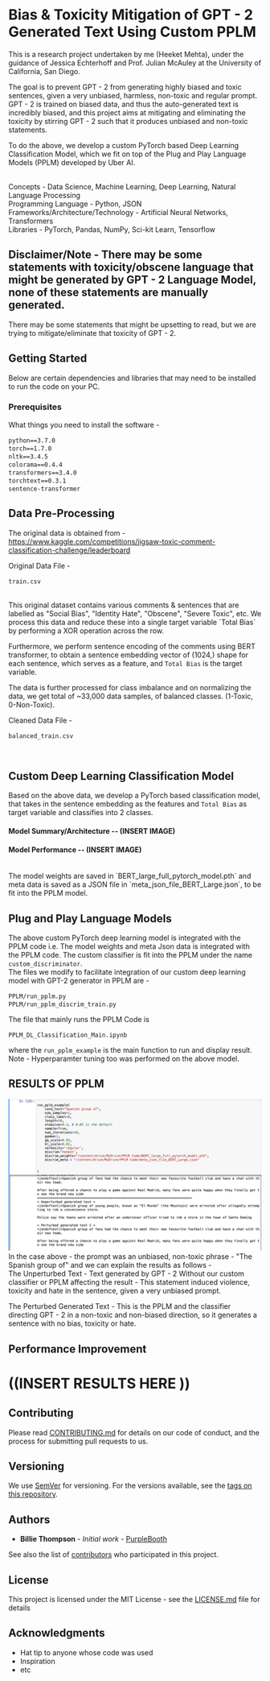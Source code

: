 # Bias & Toxicity Mitigation of GPT - 2 Generated Text Using Custom PPLM

This is a research project undertaken by me (Heeket Mehta), under the guidance of Jessica Echterhoff and Prof. Julian McAuley at the University of California, San Diego. <br />

The goal is to prevent GPT - 2 from generating highly biased and toxic sentences, given a very unbiased, harmless, non-toxic and regular prompt. <br />
GPT - 2 is trained on biased data, and thus the auto-generated text is incredibly biased, and this project aims at mitigating and eliminating the toxicity by stirring GPT - 2 such that it produces unbiased and non-toxic statements. <br />

To do the above, we develop a custom PyTorch based Deep Learning Classification Model, which we fit on top of the Plug and Play Language Models (PPLM) developed by Uber AI. <br /><br />

Concepts - Data Science, Machine Learning, Deep Learning, Natural Language Processing <br />
Programming Language - Python, JSON <br />
Frameworks/Architecture/Technology - Artificial Neural Networks, Transformers <br />
Libraries - PyTorch, Pandas, NumPy, Sci-kit Learn, Tensorflow <br />

## Disclaimer/Note - There may be some statements with toxicity/obscene language that might be generated by GPT - 2 Language Model, none of these statements are manually generated.
There may be some statements that might be upsetting to read, but we are trying to mitigate/eliminate that toxicity of GPT - 2.

## Getting Started

Below are certain dependencies and libraries that may need to be installed to run the code on your PC.

### Prerequisites

What things you need to install the software - 

```
python==3.7.0
torch==1.7.0
nltk==3.4.5
colorama==0.4.4
transformers==3.4.0
torchtext==0.3.1
sentence-transformer
```

## Data Pre-Processing

The original data is obtained from - https://www.kaggle.com/competitions/jigsaw-toxic-comment-classification-challenge/leaderboard

Original Data File - 
```
train.csv
```
<br />
This original dataset contains various comments & sentences that are labelled as "Social Bias", "Identity Hate", "Obscene", "Severe Toxic", etc.
We process this data and reduce these into a single target variable `Total Bias` by performing a XOR operation across the row. <br />

Furthermore, we perform sentence encoding of the comments using BERT transformer, to obtain a sentence embedding vector of (1024,) shape for each sentence, which serves as a feature, and `Total Bias` is the target variable. <br />

The data is further processed for class imbalance and on normalizing the data, we get total of ~33,000 data samples, of balanced classes. (1-Toxic, 0-Non-Toxic). <br />

Cleaned Data File - 
```
balanced_train.csv
```
<br />

## Custom Deep Learning Classification Model

Based on the above data, we develop a PyTorch based classification model, that takes in the sentence embedding as the features and `Total Bias` as target variable and classifies into 2 classes. <br />

#### Model Summary/Architecture -- (INSERT IMAGE)

#### Model Performance -- (INSERT IMAGE)


<br />
The model weights are saved in `BERT_large_full_pytorch_model.pth` and meta data is saved as a JSON file in `meta_json_file_BERT_Large.json`, to be fit into the PPLM model.


## Plug and Play Language Models

The above custom PyTorch deep learning model is integrated with the PPLM code i.e. The model weights and meta Json data is integrated with the PPLM code. The custom classifier is fit into the PPLM under the name `custom_discriminator`. <br />
The files we modify to facilitate integration of our custom deep learning model with GPT-2 generator in PPLM are - 

```
PPLM/run_pplm.py
PPLM/run_pplm_discrim_train.py
```

The file that mainly runs the PPLM Code is 
```
PPLM_DL_Classification_Main.ipynb
``` 
where the `run_pplm_example` is the main function to run and display result. <br />
Note - Hyperparamter tuning too was performed on the above model.

## RESULTS OF PPLM 
![PPLM_Result1](https://github.com/HeeketMehta/PPLM_Bias_Research/blob/main/PPLM/imgs/PPLM%20Results%201.png)
<br />
In the case above - the prompt was an unbiased, non-toxic phrase - "The Spanish group of" and we can explain the results as follows - <br />
The Unperturbed Text - Text generated by GPT - 2 Without our custom classifier or PPLM affecting the result - This statement induced violence, toxicity and hate in the sentence, given a very unbiased prompt.<br />

The Perturbed Generated Text - This is the PPLM and the classifier directing GPT - 2 in a non-toxic and non-biased direction, so it generates a sentence with no bias, toxicity or hate. <br />
 


## Performance Improvement


# ((INSERT RESULTS HERE ))

## Contributing

Please read [CONTRIBUTING.md](https://gist.github.com/PurpleBooth/b24679402957c63ec426) for details on our code of conduct, and the process for submitting pull requests to us.

## Versioning

We use [SemVer](http://semver.org/) for versioning. For the versions available, see the [tags on this repository](https://github.com/your/project/tags). 

## Authors

* **Billie Thompson** - *Initial work* - [PurpleBooth](https://github.com/PurpleBooth)

See also the list of [contributors](https://github.com/your/project/contributors) who participated in this project.

## License

This project is licensed under the MIT License - see the [LICENSE.md](LICENSE.md) file for details

## Acknowledgments

* Hat tip to anyone whose code was used
* Inspiration
* etc
